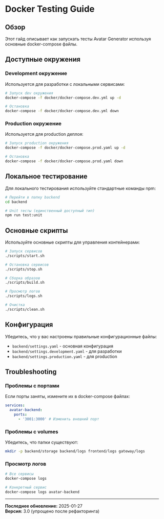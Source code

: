 # Docker Testing Guide

## Обзор

Этот гайд описывает как запускать тесты Avatar Generator используя основные
docker-compose файлы.

## Доступные окружения

### Development окружение

Используется для разработки с локальными сервисами:

```bash
# Запуск dev окружения
docker-compose -f docker/docker-compose.dev.yml up -d

# Остановка
docker-compose -f docker/docker-compose.dev.yml down
```

### Production окружение

Используется для production деплоя:

```bash
# Запуск production окружения
docker-compose -f docker/docker-compose.prod.yaml up -d

# Остановка
docker-compose -f docker/docker-compose.prod.yaml down
```

## Локальное тестирование

Для локального тестирования используйте стандартные команды npm:

```bash
# Перейти в папку backend
cd backend

# Unit тесты (единственный доступный тип)
npm run test:unit
```

## Основные скрипты

Используйте основные скрипты для управления контейнерами:

```bash
# Запуск сервисов
./scripts/start.sh

# Остановка сервисов
./scripts/stop.sh

# Сборка образов
./scripts/build.sh

# Просмотр логов
./scripts/logs.sh

# Очистка
./scripts/clean.sh
```

## Конфигурация

Убедитесь, что у вас настроены правильные конфигурационные файлы:

- `backend/settings.yaml` - основная конфигурация
- `backend/settings.development.yaml` - для разработки
- `backend/settings.production.yaml` - для production

## Troubleshooting

### Проблемы с портами

Если порты заняты, измените их в docker-compose файлах:

```yaml
services:
  avatar-backend:
    ports:
      - '3001:3000' # Изменить внешний порт
```

### Проблемы с volumes

Убедитесь, что папки существуют:

```bash
mkdir -p backend/storage backend/logs frontend/logs gateway/logs
```

### Просмотр логов

```bash
# Все сервисы
docker-compose logs

# Конкретный сервис
docker-compose logs avatar-backend
```

---

**Последнее обновление:** 2025-01-27  
**Версия:** 3.0 (упрощено после рефакторинга)
